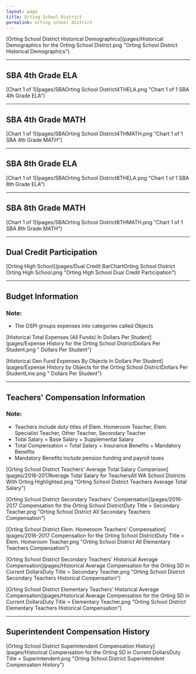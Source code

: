 ```yaml
---
layout: page
title: Orting School District
permalink: orting school district
---
```



[Orting School District Historical Demographics](pages/Historical Demographics for the Orting School District.png "Orting School District Historical Demographics")

___

## SBA 4th Grade ELA

[Chart 1 of 1](pages/SBAOrting School District4THELA.png "Chart 1 of 1 SBA 4th Grade ELA")


___

## SBA 4th Grade MATH

[Chart 1 of 1](pages/SBAOrting School District4THMATH.png "Chart 1 of 1 SBA 4th Grade MATH")


___

## SBA 8th Grade ELA

[Chart 1 of 1](pages/SBAOrting School District8THELA.png "Chart 1 of 1 SBA 8th Grade ELA")


___

## SBA 8th Grade MATH

[Chart 1 of 1](pages/SBAOrting School District8THMATH.png "Chart 1 of 1 SBA 8th Grade MATH")


___

## Dual Credit Participation

[Orting High School](pages/Dual Credit BarChartOrting School District Orting High School.png "Orting High School Dual Credit Participation")


___

## Budget Information
### Note:
- The OSPI groups expenses into categories called Objects

[Historical Total Expenses (All Funds) In Dollars Per Student](pages/Expense History for the Orting School DistrictDollars Per Student.png " Dollars Per Student")

[Historical Gen Fund Expenses By Objects In Dollars Per Student](pages/Expense History by Objects for the Orting School DistrictDollars Per StudentLine.png " Dollars Per Student")


___

## Teachers' Compensation Information
### Note:
- Teachers include duty titles of Elem. Homeroom Teacher, Elem. Specialist Teacher, Other Teacher, Secondary Teacher
- Total Salary = Base Salary + Supplemental Salary
- Total Compensation = Total Salary + Insurance Benefits + Mandatory Benefits
- Mandatory Benefits include pension funding and payroll taxes

[Orting School District Teachers' Average Total Salary Comparison](pages/2016-2017Average Total Salary for TeachersAll WA School Districts With Orting Highlighted.png "Orting School District Teachers Average Total Salary")

[Orting School District Secondary Teachers' Compensation](pages/2016-2017 Compensation for the Orting School DistrictDuty Title = Secondary Teacher.png "Orting School District All Secondary Teachers Compensation")

[Orting School District Elem. Homeroom Teachers' Compensation](pages/2016-2017 Compensation for the Orting School DistrictDuty Title = Elem. Homeroom Teacher.png "Orting School District All Elementary Teachers Compensation")

[Orting School District Secondary Teachers' Historical Average Compensation](pages/Historical Average Compensation for the Orting SD in Current DollarsDuty Title = Secondary Teacher.png "Orting School District Secondary Teachers Historical Compensation")

[Orting School District Elementary Teachers' Historical Average Compensation](pages/Historical Average Compensation for the Orting SD in Current DollarsDuty Title = Elementary Teacher.png "Orting School District Elementary Teachers Historical Compensation")


___

## Superintendent Compensation History

[Orting School District Superintendent Compensation History](pages/Historical Compensation for the Orting SD in Current DollarsDuty Title = Superintendent.png "Orting School District Superintendent Compensation History")

